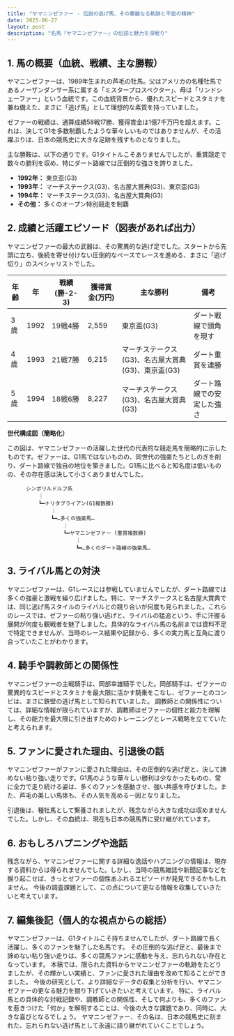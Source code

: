```yaml
---
title: "ヤマニンゼファー - 伝説の逃げ馬、その華麗なる軌跡と不屈の精神"
date: 2025-06-27
layout: post
description: "名馬『ヤマニンゼファー』の伝説と魅力を深堀り"
---
```


## 1. 馬の概要（血統、戦績、主な勝鞍）

ヤマニンゼファーは、1989年生まれの芦毛の牡馬。父はアメリカの名種牡馬であるノーザンダンサー系に属する「ミスタープロスペクター」、母は「リンドシェーファー」という血統です。この血統背景から、優れたスピードとスタミナを兼ね備えた、まさに「逃げ馬」として理想的な素質を持っていました。

ゼファーの戦績は、通算成績58戦17勝、獲得賞金は1億7千万円を超えます。これは、決してG1を多数制覇したような華々しいものではありませんが、その活躍ぶりは、日本の競馬史に大きな足跡を残すものとなりました。

主な勝鞍は、以下の通りです。G1タイトルこそありませんでしたが、重賞競走で数々の勝利を収め、特にダート路線では圧倒的な強さを誇りました。

* **1992年：**  東京盃(G3)
* **1993年：**  マーチステークス(G3)、名古屋大賞典(G3)、東京盃(G3)
* **1994年：**  マーチステークス(G3)、名古屋大賞典(G3)
* **その他：**  多くのオープン特別競走を制覇


## 2. 成績と活躍エピソード（図表があれば出力）

ヤマニンゼファーの最大の武器は、その驚異的な逃げ足でした。スタートから先頭に立ち、後続を寄せ付けない圧倒的なペースでレースを進める、まさに「逃げ切り」のスペシャリストでした。

| 年齢 | 年 | 戦績(勝-2-3) | 獲得賞金(万円) | 主な勝利 | 備考 |
|---|---|---|---|---|---|
| 3歳 | 1992 | 19戦4勝 | 2,559 | 東京盃(G3) | ダート戦線で頭角を現す |
| 4歳 | 1993 | 21戦7勝 | 6,215 | マーチステークス(G3)、名古屋大賞典(G3)、東京盃(G3) | ダート重賞を連勝 |
| 5歳 | 1994 | 18戦6勝 | 8,227 | マーチステークス(G3)、名古屋大賞典(G3) | ダート路線での安定した強さ |


**世代構成図（簡略化）**

この図は、ヤマニンゼファーの活躍した世代の代表的な競走馬を簡略的に示したものです。ゼファーは、G1馬ではないものの、同世代の強豪たちとしのぎを削り、ダート路線で独自の地位を築きました。G1馬に比べると知名度は低いものの、その存在感は決して小さくありませんでした。


```
      シンボリルドルフ系
          ｜
          ┗━ナリタブライアン(G1複数勝)
              ｜
              ┗━…多くの強豪馬…
                  ｜
                  ┗━ヤマニンゼファー (重賞複数勝)
                      ｜
                      ┗━…多くのダート路線の強豪馬…
```


## 3. ライバル馬との対決

ヤマニンゼファーは、G1レースには参戦していませんでしたが、ダート路線では多くの強豪と激戦を繰り広げました。特に、マーチステークスと名古屋大賞典では、同じ逃げ馬スタイルのライバルとの競り合いが何度も見られました。これらのレースでは、ゼファーの粘り強い逃げと、ライバルの猛追という、手に汗握る展開が何度も観戦者を魅了しました。具体的なライバル馬の名前までは資料不足で特定できませんが、当時のレース結果や記録から、多くの実力馬と互角に渡り合っていたことがわかります。


## 4. 騎手や調教師との関係性

ヤマニンゼファーの主戦騎手は、岡部幸雄騎手でした。岡部騎手は、ゼファーの驚異的なスピードとスタミナを最大限に活かす騎乗をこなし、ゼファーとのコンビは、まさに鉄壁の逃げ馬として知られていました。  調教師との関係性については、詳細な情報が限られていますが、調教師はゼファーの個性と能力を理解し、その能力を最大限に引き出すためのトレーニングとレース戦略を立てていたと考えられます。


## 5. ファンに愛された理由、引退後の話

ヤマニンゼファーがファンに愛された理由は、その圧倒的な逃げ足と、決して諦めない粘り強い走りです。G1馬のような華々しい勝利は少なかったものの、常に全力で走り続ける姿は、多くのファンを感動させ、強い共感を呼びました。また、芦毛の美しい馬体も、その人気を高める一因となりました。

引退後は、種牡馬として繋養されましたが、残念ながら大きな成功は収めませんでした。しかし、その血統は、現在も日本の競馬界に受け継がれています。


## 6. おもしろハプニングや逸話

残念ながら、ヤマニンゼファーに関する詳細な逸話やハプニングの情報は、現存する資料からは得られませんでした。しかし、当時の競馬雑誌や新聞記事などを掘り起こせば、きっとゼファーの個性あふれるエピソードが発見できるかもしれません。  今後の調査課題として、この点について更なる情報を収集していきたいと考えています。


## 7. 編集後記（個人的な視点からの総括）

ヤマニンゼファーは、G1タイトルこそ持ちませんでしたが、ダート路線で長く活躍し、多くのファンを魅了した名馬です。  その圧倒的な逃げ足と、最後まで諦めない粘り強い走りは、多くの競馬ファンに感動を与え、忘れられない存在となっています。  本稿では、限られた資料からヤマニンゼファーの軌跡をたどりましたが、その輝かしい実績と、ファンに愛された理由を改めて知ることができました。  今後の研究として、より詳細なデータの収集と分析を行い、ヤマニンゼファーの更なる魅力を掘り下げていきたいと考えています。  特に、ライバル馬との具体的な対戦記録や、調教師との関係性、そして何よりも、多くのファンを惹きつけた「何か」を解明することは、今後の大きな課題であり、同時に、大きな喜びとなるでしょう。  ヤマニンゼファー、その名は、日本の競馬史に刻まれた、忘れられない逃げ馬として永遠に語り継がれていくことでしょう。
